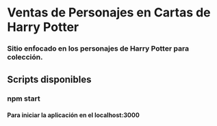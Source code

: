 # Ventas de Personajes en Cartas de Harry Potter

### Sitio enfocado en los personajes de Harry Potter para colección.

## Scripts disponibles

### npm start

#### Para iniciar la aplicación en el localhost:3000
